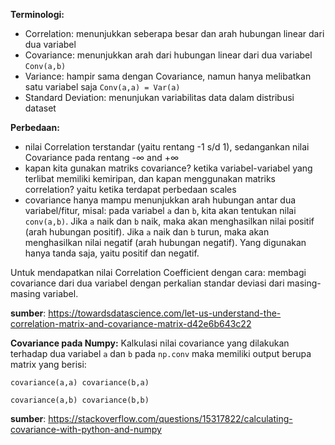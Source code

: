 **Terminologi:**

- Correlation: menunjukkan seberapa besar dan arah hubungan linear dari dua variabel
- Covariance: menunjukkan arah dari hubungan linear dari dua variabel ```Conv(a,b)```
- Variance: hampir sama dengan Covariance, namun hanya melibatkan satu variabel saja ```Conv(a,a) = Var(a)```
- Standard Deviation: menunjukan variabilitas data dalam distribusi dataset 


**Perbedaan:**
- nilai Correlation terstandar (yaitu rentang -1 s/d 1), sedangankan nilai Covariance pada rentang -∞ and +∞
- kapan kita gunakan matriks covariance? ketika variabel-variabel yang terlibat memiliki kemiripan, dan kapan menggunakan matriks correlation? yaitu ketika terdapat perbedaan scales
- covariance hanya mampu menunjukkan arah hubungan antar dua variabel/fitur, misal: pada variabel ```a``` dan ```b```, kita akan tentukan nilai ```conv(a,b)```. Jika ```a``` naik dan ```b``` naik, maka akan menghasilkan nilai positif (arah hubungan positif). Jika ```a``` naik dan ```b``` turun, maka akan menghasilkan nilai negatif (arah hubungan negatif). Yang digunakan hanya tanda saja, yaitu positif dan negatif.  

Untuk mendapatkan nilai Correlation Coefficient dengan cara:
membagi covariance dari dua variabel dengan perkalian standar deviasi dari masing-masing variabel.


**sumber**: https://towardsdatascience.com/let-us-understand-the-correlation-matrix-and-covariance-matrix-d42e6b643c22

**Covariance pada Numpy:**
Kalkulasi nilai covariance yang dilakukan terhadap dua variabel ```a``` dan ```b``` pada ```np.conv``` maka memiliki output berupa matrix yang berisi:

```covariance(a,a) covariance(b,a)```

```covariance(a,b) covariance(b,b)```

**sumber**: https://stackoverflow.com/questions/15317822/calculating-covariance-with-python-and-numpy



